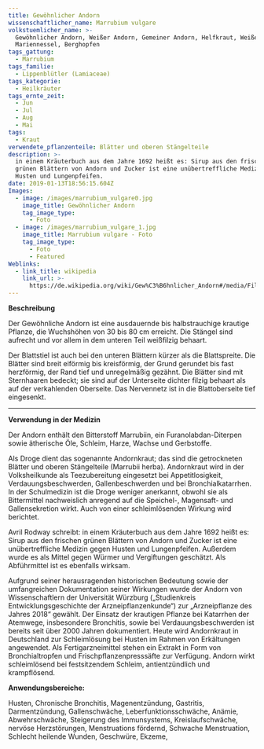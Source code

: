 ```yaml
---
title: Gewöhnlicher Andorn
wissenschaftlicher_name: Marrubium vulgare
volkstuemlicher_name: >-
  Gewöhnlicher Andorn, Weißer Andorn, Gemeiner Andorn, Helfkraut, Weißer Dorant,
  Mariennessel, Berghopfen
tags_gattung:
  - Marrubium
tags_familie:
  - Lippenblütler (Lamiaceae)
tags_kategorie:
  - Heilkräuter
tags_ernte_zeit:
  - Jun
  - Jul
  - Aug
  - Mai
tags:
  - Kraut
verwendete_pflanzenteile: Blätter und oberen Stängelteile
description: >-
  in einem Kräuterbuch aus dem Jahre 1692 heißt es: Sirup aus den frischen
  grünen Blättern von Andorn und Zucker ist eine unübertreffliche Medizin gegen
  Husten und Lungenpfeifen. 
date: 2019-01-13T18:56:15.604Z
Images:
  - image: /images/marrubium_vulgare0.jpg
    image_title: Gewöhnlicher Andorn
    tag_image_type:
      - Foto
  - image: /images/marrubium_vulgare_1.jpg
    image_title: Marrubium vulgare - Foto
    tag_image_type:
      - Foto
      - Featured
Weblinks:
  - link_title: wikipedia
    link_url: >-
      https://de.wikipedia.org/wiki/Gew%C3%B6hnlicher_Andorn#/media/File:Marrubium_vulgare_1.jpg
---
```

**Beschreibung**

Der Gewöhnliche Andorn ist eine ausdauernde bis halbstrauchige krautige Pflanze, die Wuchshöhen von 30 bis 80 cm erreicht. Die Stängel sind aufrecht und vor allem in dem unteren Teil weißfilzig behaart.

Der Blattstiel ist auch bei den unteren Blättern kürzer als die Blattspreite. Die Blätter sind breit eiförmig bis kreisförmig, der Grund gerundet bis fast herzförmig, der Rand tief und unregelmäßig gezähnt. Die Blätter sind mit Sternhaaren bedeckt; sie sind auf der Unterseite dichter filzig behaart als auf der verkahlenden Oberseite. Das Nervennetz ist in die Blattoberseite tief eingesenkt.

****

**Verwendung in der Medizin**

Der Andorn enthält den Bitterstoff Marrubiin, ein Furanolabdan-Diterpen sowie ätherische Öle, Schleim, Harze, Wachse und Gerbstoffe.



Als Droge dient das sogenannte Andornkraut; das sind die getrockneten Blätter und oberen Stängelteile (Marrubii herba). Andornkraut wird in der Volksheilkunde als Teezubereitung eingesetzt bei Appetitlosigkeit, Verdauungsbeschwerden, Gallenbeschwerden und bei Bronchialkatarrhen. In der Schulmedizin ist die Droge weniger anerkannt, obwohl sie als Bittermittel nachweislich anregend auf die Speichel-, Magensaft- und Gallensekretion wirkt. Auch von einer schleimlösenden Wirkung wird berichtet.



Avril Rodway schreibt: in einem Kräuterbuch aus dem Jahre 1692 heißt es: Sirup aus den frischen grünen Blättern von Andorn und Zucker ist eine unübertreffliche Medizin gegen Husten und Lungenpfeifen. Außerdem wurde es als Mittel gegen Würmer und Vergiftungen geschätzt. Als Abführmittel ist es ebenfalls wirksam.



Aufgrund seiner herausragenden historischen Bedeutung sowie der umfangreichen Dokumentation seiner Wirkungen wurde der Andorn von Wissenschaftlern der Universität Würzburg („Studienkreis Entwicklungsgeschichte der Arzneipflanzenkunde“) zur „Arzneipflanze des Jahres 2018“ gewählt. Der Einsatz der krautigen Pflanze bei Katarrhen der Atemwege, insbesondere Bronchitis, sowie bei Verdauungsbeschwerden ist bereits seit über 2000 Jahren dokumentiert. Heute wird Andornkraut in Deutschland zur Schleimlösung bei Husten im Rahmen von Erkältungen angewendet. Als Fertigarzneimittel stehen ein Extrakt in Form von Bronchialtropfen und Frischpflanzenpresssäfte zur Verfügung. Andorn wirkt schleimlösend bei festsitzendem Schleim, antientzündlich und krampflösend.



**Anwendungsbereiche:**

Husten, Chronische Bronchitis, Magenentzündung, Gastritis, Darmentzündung, Gallenschwäche, Leberfunktionsschwäche, Anämie, Abwehrschwäche, Steigerung des Immunsystems, Kreislaufschwäche, nervöse Herzstörungen, Menstruations fördernd, Schwache Menstruation, Schlecht heilende Wunden, Geschwüre, Ekzeme,
